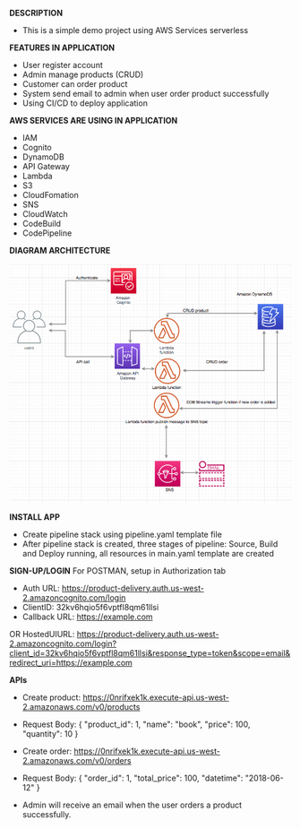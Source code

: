 **DESCRIPTION**

- This is a simple demo project using AWS Services serverless

**FEATURES IN APPLICATION**

- User register account
- Admin manage products (CRUD)
- Customer can order product
- System send email to admin when user order product successfully
- Using CI/CD to deploy application

**AWS SERVICES ARE USING IN APPLICATION**

- IAM
- Cognito
- DynamoDB
- API Gateway
- Lambda
- S3
- CloudFomation
- SNS
- CloudWatch
- CodeBuild
- CodePipeline


**DIAGRAM ARCHITECTURE**

![diagram image](images/diagram.png)


**INSTALL APP**
- Create pipeline stack using pipeline.yaml template file
- After pipeline stack is created, three stages of pipeline: Source, Build and Deploy running, all resources in main.yaml template are created

**SIGN-UP/LOGIN**
For POSTMAN, setup in Authorization tab
- Auth URL: https://product-delivery.auth.us-west-2.amazoncognito.com/login
- ClientID: 32kv6hqio5f6vptfl8qm61llsi
- Callback URL: https://example.com

OR HostedUIURL: https://product-delivery.auth.us-west-2.amazoncognito.com/login?client_id=32kv6hqio5f6vptfl8qm61llsi&response_type=token&scope=email&redirect_uri=https://example.com

**APIs**
- Create product: https://0nrifxek1k.execute-api.us-west-2.amazonaws.com/v0/products
- Request Body:
    {
        "product_id": 1,
        "name": "book",
        "price": 100,
        "quantity": 10
    }

- Create order: https://0nrifxek1k.execute-api.us-west-2.amazonaws.com/v0/orders
- Request Body:
    {
        "order_id": 1,
        "total_price": 100,
        "datetime": "2018-06-12"
    }
- Admin will receive an email when the user orders a product successfully.